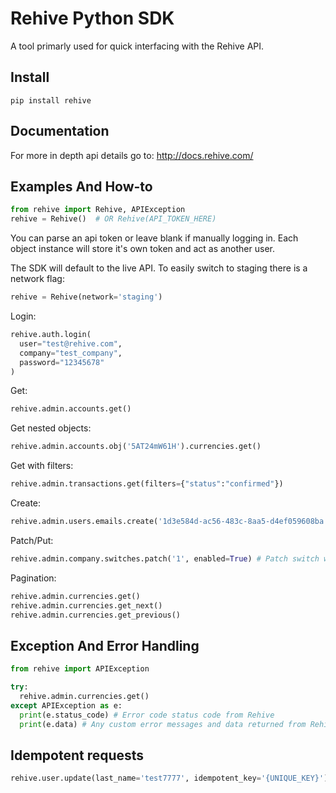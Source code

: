 # Rehive Python SDK
A tool primarly used for quick interfacing with the Rehive API.


## Install
```
pip install rehive
```

## Documentation

For more in depth api details go to: http://docs.rehive.com/

## Examples And How-to

```python
from rehive import Rehive, APIException
rehive = Rehive()  # OR Rehive(API_TOKEN_HERE)
```
You can parse an api token or leave blank if manually logging in. Each object instance will store it's own token and act as another user.

The SDK will default to the live API. To easily switch to staging there is a network flag:
```python
rehive = Rehive(network='staging')
```


Login:
```python
rehive.auth.login(
  user="test@rehive.com",
  company="test_company",
  password="12345678"
)
```

Get:
```python
rehive.admin.accounts.get()
```

Get nested objects:
```python
rehive.admin.accounts.obj('5AT24mW61H').currencies.get()
```

Get with filters:
```python
rehive.admin.transactions.get(filters={"status":"confirmed"})
```

Create:
```python
rehive.admin.users.emails.create('1d3e584d-ac56-483c-8aa5-d4ef059608ba', 'connor+899@rehive.com', verified=True)
```

Patch/Put:
```python
rehive.admin.company.switches.patch('1', enabled=True) # Patch switch with identifier 1
```

Pagination:
```python
rehive.admin.currencies.get()
rehive.admin.currencies.get_next()
rehive.admin.currencies.get_previous()
```


## Exception And Error Handling

```python
from rehive import APIException

try:
  rehive.admin.currencies.get()
except APIException as e:
  print(e.status_code) # Error code status code from Rehive
  print(e.data) # Any custom error messages and data returned from Rehive
```

## Idempotent requests

```python
rehive.user.update(last_name='test7777', idempotent_key='{UNIQUE_KEY}')
```
